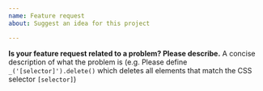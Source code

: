 ```yaml
---
name: Feature request
about: Suggest an idea for this project

---
```


**Is your feature request related to a problem? Please describe.**
A concise description of what the problem is (e.g. Please define `_('[selector]').delete()` which deletes all elements that match the CSS selector `[selector]`)
